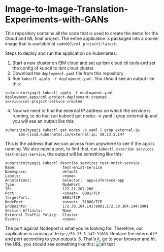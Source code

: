 # Image-to-Image-Translation-Experiments-with-GANs

This repository contains all the code that is used to create the demo for the Cloud and ML final project. The entire application is packaged into a docker image that is available at `sudo007/cml_project2:latest`.

Steps to deploy and run the application on Kubernetes:
1. Start a new cluster on IBM cloud and set up ibm cloud cli tools and set the config of kubctl to ibm cloud cluster.
2. Download the `deployment.yaml` file from this repository
3. Run `kubectl apply -f deployment.yaml`. You should see an output like this:
```
sudarshinityagi$ kubectl apply -f deployment.yaml
deployment.apps/cml-project-deployment created
service/cml-project-service created
```
4. Now we need to find the external IP address on which the service is running, to do that run kubectl get nodes -o yaml | grep external-ip and you will see an output like this:
```
sudarshinityagi$ kubectl get nodes -o yaml | grep external-ip
      ibm-cloud.kubernetes.io/external-ip: 50.23.5.147
```
This is the address that we can access from anywhere to see if the app is running. We also need a port, to find that, run `kubectl describe services test-mnist-service`, the output will be something like this:
```
sudarshinityagi$ kubectl describe services test-mnist-service
Name:                     test-mnist-service
Namespace:                default
Labels:                   <none>
Annotations:              Selector:  app=inference-app
Type:                     NodePort
IP:                       172.21.207.206
Port:                     <unset>  8001/TCP
TargetPort:               8001/TCP
NodePort:                 <unset>  31000/TCP
Endpoints:                172.30.104.143:8001,172.30.104.144:8001
Session Affinity:         None
External Traffic Policy:  Cluster
Events:                   <none>
```
The port against Nodeport is what you're looking for. Therefore, our application is running at `http://50.23.5.147:31000`. Replace the external IP and port according to your outputs.
5. That's it, go to your browser and hit the URL, you should see something like this:
![alt text](https://github.com/SudarshiniTyagi/Image-to-Image-Translation-Experiments-with-GANs/blob/master/demo.jpg?raw=true)
